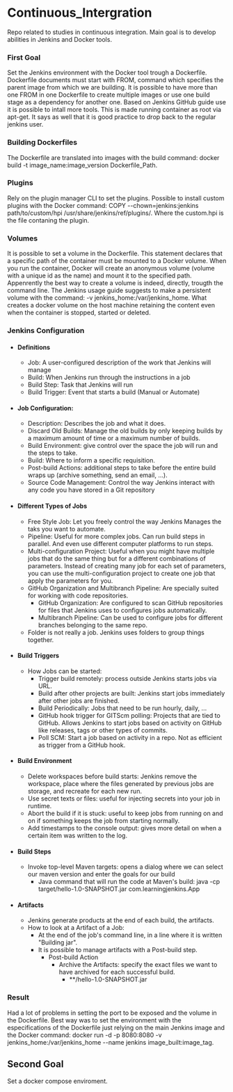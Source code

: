 # Continuous_Intergration
Repo related to studies in continuous integration. Main goal is to develop abilities in Jenkins and Docker tools.

### First Goal
Set the Jenkins environment with the Docker tool trough a Dockerfile. 
Dockerfile documents must start with FROM, command which specifies the parent image from which we are building. It is possible to have more than one FROM in one Dockerfile to create multiple images or use one build stage as a dependency for another one.
Based on Jenkins GitHub guide use it is possible to intall more tools. This is made running container as root via apt-get. It says as well that it is good practice to drop back to the regular jenkins user.

### Building Dockerfiles 
The Dockerfile are translated into images with the build command: docker build -t image_name:image_version Dockerfile_Path.

### Plugins 
Rely on the plugin manager CLI to set the plugins. Possible to install custom plugins with the Docker command: COPY --chown=jenkins:jenkins path/to/custom/hpi /usr/share/jenkins/ref/plugins/. Where the custom.hpi is the file contaning the plugin.

### Volumes 
It is possible to set a volume in the Dockerfile. This statement declares that a specific path of the container must be mounted to a Docker volume. When you run the container, Docker will create an anonymous volume (volume with a unique id as the name) and mount it to the specified path. Appenrently the best way to create a volume is indeed, directly, trougth the command line.
The Jenkins usage guide suggests to make a persistent volume with the command: -v jenkins_home:/var/jenkins_home. What creates a docker volume on the host machine retaining the content even when the container is stopped, started or deleted. 

### Jenkins Configuration  
- #### Definitions
  - Job: A user-configured description of the work that Jenkins will manage
  - Build: When Jenkins run through the instructions in a job
  - Build Step: Task that Jenkins will run
  - Build Trigger: Event that starts a build (Manual or Automate)
- #### Job Configuration:
  - Description: Describes the job and what it does.
  - Discard Old Builds: Manage the old builds by only keeping builds by a maximum amount of time or a maximum number of builds. 
  - Build Environment: give control over the space the job will run and the steps to take.
  - Build: Where to inform a specific requisition. 
  - Post-build Actions: additional steps to take before the entire build wraps up (archive something, send an email, …). 
  - Source Code Management: Control the way Jenkins interact with any code you have stored in a Git repository
- #### Different Types of Jobs
  - Free Style Job: Let you freely control the way Jenkins Manages the taks you want to automate.
  - Pipeline: Useful for more complex jobs. Can run build steps in parallel. And even use different computer platforms to run steps.
  - Multi-configuration Project: Useful when you might have multiple jobs that do the same thing but for a different combinations of parameters. Instead of creating many job for each set of parameters, you can use the multi-configuration project to create one job that apply the parameters for you.
  - GitHub Organization and Multibranch Pipeline: Are specially suited for working with code repositories. 
    - GitHub Organization: Are configured to scan GitHub repositories for files that Jenkins uses to configures jobs automatically.
    - Multibranch Pipeline: Can be used to configure jobs for different branches belonging to the same repo.
  - Folder is not really a job. Jenkins uses folders to group things together.
- #### Build Triggers 
  - How Jobs can be started:
    - Trigger build remotely: process outside Jenkins starts jobs via URL. 
    - Build after other projects are built: Jenkins start jobs immediately after other jobs are finished.
    - Build Periodically: Jobs that need to be run hourly, daily, … 
    - GitHub hook trigger for GITScm polling: Projects that are tied to GitHub. Allows Jenkins to start jobs based on activity on GitHub like releases, tags or other types of commits. 
    - Poll SCM: Start a job based on activity in a repo. Not as efficient as trigger from a GitHub hook.  
- #### Build Environment
  - Delete workspaces before build starts: Jenkins remove the workspace, place where the files generated by previous jobs are storage, and recreate for each new run.
  - Use secret texts or files: useful for injecting secrets into your job in runtime. 
  - Abort the build if it is stuck: useful to keep jobs from running on and on if something keeps the job from starting normally.
  - Add timestamps to the console output: gives more detail on when a certain item was written to the log.
- #### Build Steps 
  - Invoke top-level Maven targets: opens a dialog where we can select our maven version and enter the goals for our build
    - Java command that will run the code at Maven's build: java -cp target/hello-1.0-SNAPSHOT.jar com.learningjenkins.App
- #### Artifacts
  - Jenkins generate products at the end of each build, the artifacts. 
  - How to look at a Artifact of a Job:
    - At the end of the job's command line, in a line where it is written "Building jar".
    - It is possible to manage artifacts with a Post-build step.
      - Post-build Action
        - Archive the Artifacts: specify the exact files we want to have archived for each successful build.
          - **/hello-1.0-SNAPSHOT.jar

### Result
Had a lot of problems in setting the port to be exposed and the volume in the Dockerfile. Best way was to set the environment with the especifications of the Dockerfile just relying on the main Jenkins image and the Docker command: docker run -d -p 8080:8080 -v jenkins_home:/var/jenkins_home --name jenkins image_built:image_tag.

## Second Goal 
Set a docker compose enviroment.
